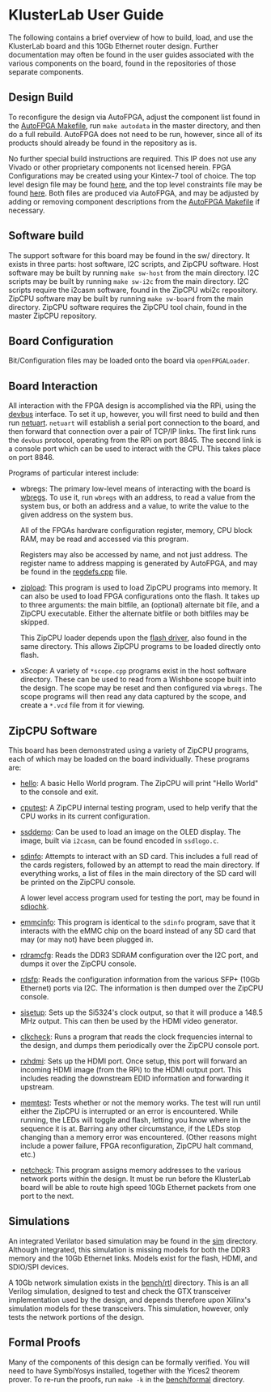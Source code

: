 # KlusterLab User Guide

The following contains a brief overview of how to build, load, and use the
KlusterLab board and this 10Gb Ethernet router design.  Further documentation
may often be found in the user guides associated with the various components
on the board, found in the repositories of those separate components.

## Design Build

To reconfigure the design via AutoFPGA, adjust the component list found in the
[AutoFPGA Makefile](../autodata/Makefile), run `make autodata` in the master
directory, and then do a full rebuild.  AutoFPGA does not need to be run,
however, since all of its products should already be found in the repository
as is.

No further special build instructions are required.  This IP does not use any
Vivado or other proprietary components not licensed herein.  FPGA
Configurations may be created using your Kintex-7 tool of choice.  The top
level design file may be found [here](../rtl/toplevel.v), and the top level
constraints file may be found [here](../rtl/board.xdc).  Both files are
produced via AutoFPGA, and may be adjusted by adding or removing component
descriptions from the [AutoFPGA Makefile](../autodata/Makefile) if necessary.

## Software build

The support software for this board may be found in the sw/ directory.  It
exists in three parts: host software, I2C scripts, and ZipCPU software.
Host software may be built by running `make sw-host` from the main directory.
I2C scripts may be built by running `make sw-i2c` from the main directory.
I2C scripts require the i2casm software, found in the ZipCPU wbi2c repository.
ZipCPU software may be built by running `make sw-board` from the main
directory.  ZipCPU software requires the ZipCPU tool chain, found in the master
ZipCPU repository.

## Board Configuration

Bit/Configuration files may be loaded onto the board via `openFPGALoader`.

## Board Interaction

All interaction with the FPGA design is accomplished via the RPi, using the
[devbus](../sw/host/devbus.h) interface.  To set it up, however, you will first
need to build and then run [netuart](../sw/host/netuart.cpp).  `netuart` will
establish a serial port connection to the board, and then forward that
connection over a pair of TCP/IP links.  The first link runs the `devbus`
protocol, operating from the RPi on port 8845.  The second link is a console
port which can be used to interact with the CPU.  This takes place on port
8846.

Programs of particular interest include:

- wbregs: The primary low-level means of interacting with the board is
  [wbregs](../sw/host/wbregs.cpp).  To use it, run `wbregs` with an
  address, to read a value from the system bus, or both an address and
  a value, to write the value to the given address on the system bus.

  All of the FPGAs hardware configuration register, memory, CPU block RAM,
  may be read and accessed via this program.

  Registers may also be accessed by name, and not just address.  The
  register name to address mapping is generated by AutoFPGA, and may be found
  in the [regdefs.cpp](../sw/host/regdefs.cpp) file.

- [zipload](../sw/host/zipload.cpp): This program is used to load ZipCPU
  programs into memory.  It can also be used to load FPGA configurations onto
  the flash.  It takes up to three arguments: the main bitfile, an
  (optional) alternate bit file, and a ZipCPU executable.  Either the
  alternate bitfile or both bitfiles may be skipped.

  This ZipCPU loader depends upon the [flash driver](../sw/host/flashdrvr.cpp),
  also found in the same directory.  This allows ZipCPU programs to be loaded
  directly onto flash.

- xScope: A variety of `*scope.cpp` programs exist in the host software
  directory.  These can be used to read from a Wishbone scope built into
  the design.  The scope may be reset and then configured via `wbregs`.
  The scope programs will then read any data captured by the scope, and
  create a `*.vcd` file from it for viewing.

## ZipCPU Software

This board has been demonstrated using a variety of ZipCPU programs, each of
which may be loaded on the board individually.  These programs are:

- [hello](../sw/zipcpu/board/hello.c): A basic Hello World program.  The ZipCPU
  will print "Hello World" to the console and exit.

- [cputest](../sw/zipcpu/board/cputest.c): A ZipCPU internal testing program,
  used to help verify that the CPU works in its current configuration.

- [ssddemo](../sw/zipcpu/board/ssddemo.c): Can be used to load an image on the
  OLED display.  The image, built via `i2casm`, can be found encoded in
  `ssdlogo.c`.

- [sdinfo](../sw/zipcpu/board/sdinfo.c): Attempts to interact with an SD card.
  This includes a full read of the cards registers, followed by an attempt to
  read the main directory.  If everything works, a list of files in the main
  directory of the SD card will be printed on the ZipCPU console.

  A lower level access program used for testing the port, may be found in
  [sdiochk](../sw/zipcpu/board/sdiochk.c).

- [emmcinfo](../sw/zipcpu/board/emmcinfo.c): This program is identical to the
  `sdinfo` program, save that it interacts with the eMMC chip on the board
  instead of any SD card that may (or may not) have been plugged in.

- [rdramcfg](../sw/zipcpu/board/rdramcfg.c): Reads the DDR3 SDRAM configuration
  over the I2C port, and dumps it over the ZipCPU console.

- [rdsfp](../sw/zipcpu/board/rdsfp.c): Reads the configuration information from
  the various SFP+ (10Gb Ethernet) ports via I2C.  The information is then
  dumped over the ZipCPU console.

- [sisetup](../sw/zipcpu/board/sisetup.c): Sets up the Si5324's clock output,
  so that it will produce a 148.5 MHz output.  This can then be used by the
  HDMI video generator.

- [clkcheck](../sw/zipcpu/board/clkcheck.c): Runs a program that reads the
  clock frequencies internal to the design, and dumps them periodically over
  the ZipCPU console port.

- [rxhdmi](../sw/zipcpu/board/rxhdmi.c): Sets up the HDMI port.  Once setup,
  this port will forward an incoming HDMI image (from the RPi) to the HDMI
  output port.  This includes reading the downstream EDID information and
  forwarding it upstream.

- [memtest](../sw/zipcpu/board/memtest.c): Tests whether or not the memory
  works.  The test will run until either the ZipCPU is interrupted or an error
  is encountered.  While running, the LEDs will toggle and flash, letting you
  know where in the sequence it is at.  Barring any other circumstance, if the
  LEDs stop changing than a memory error was encountered.  (Other reasons might
  include a power failure, FPGA reconfiguration, ZipCPU halt command, etc.)

- [netcheck](../sw/zipcpu/board/netcheck.c): This program assigns memory
  addresses to the various network ports within the design.  It must be run
  before the KlusterLab board will be able to route high speed 10Gb
  Ethernet packets from one port to the next.

## Simulations

An integrated Verilator based simulation may be found in the [sim](../sim)
directory.  Although integrated, this simulation is missing models for both
the DDR3 memory and the 10Gb Ethernet links.  Models exist for the flash,
HDMI, and SDIO/SPI devices.

A 10Gb network simulation exists in the [bench/rtl](../bench/rtl) directory.
This is an all Verilog simulation, designed to test and check the GTX
transceiver implementation used by the design, and depends therefore upon
Xilinx's simulation models for these transceivers.  This simulation, however,
only tests the network portions of the design.

## Formal Proofs

Many of the components of this design can be formally verified.  You will need
to have SymbiYosys installed, together with the Yices2 theorem prover.  To
re-run the proofs, run `make -k` in the [bench/formal](../bench/formal)
directory.
